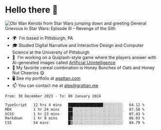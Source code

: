 <!--
**GameDog9988/GameDog9988** is a ✨ _special_ ✨ repository because its `README.md` (this file) appears on your GitHub profile.

Here are some ideas to get you started:

- 🔭 I’m currently working on ...
- 🌱 I’m currently learning ...
- 👯 I’m looking to collaborate on ...
- 🤔 I’m looking for help with ...
- 💬 Ask me about ...
- 📫 How to reach me: ...
- 😄 Pronouns: ...
- ⚡ Fun fact: ...
-->



Hello there 👋
==================================

![Obi Wan Kenobi from Star Wars jumping down and greeting General Grievous in Star Wars: Episode III – Revenge of the Sith](https://github.com/agrattan0820/agrattan0820/assets/51346343/689e56eb-29be-46a5-a079-28ea727b5f7e)


- 🌍  I'm based in Pittsburgh, PA
- 🎓  Studied Digital Narrative and Interactive Design and Computer Science at the University of Pittsburgh
- 👾  I'm working on a Quiplash-style game where the players answer with AI-generated images called [Artificial Unintelligence](https://github.com/agrattan0820/artificial-unintelligence)
- 🥣  My favorite cereal combination is Honey Bunches of Oats and Honey Nut Cheerios 😋
- 🖥️  See my portfolio at [agattan.com](http://agrattan.com/)
- 📫  You can contact me at [alex@grattan.me](mailto:alex@grattan.me)

<!--START_SECTION:waka-->

```txt
From: 30 December 2023 - To: 06 January 2024

TypeScript   12 hrs 4 mins   ████████████████░░░░░░░░░   64.12 %
MDX          1 hr 24 mins    ██░░░░░░░░░░░░░░░░░░░░░░░   07.50 %
SCSS         1 hr 23 mins    ██░░░░░░░░░░░░░░░░░░░░░░░   07.43 %
Markdown     1 hr 8 mins     █▓░░░░░░░░░░░░░░░░░░░░░░░   06.03 %
CSS          54 mins         █▒░░░░░░░░░░░░░░░░░░░░░░░   04.79 %
```

<!--END_SECTION:waka-->
